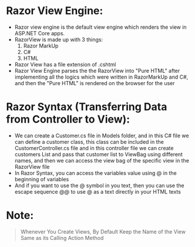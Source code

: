 # Razor View Engine:  

- Razor view engine is the default view engine which renders the view in ASP.NET Core apps.  
- RazorView is made up with 3 things:  
    1. Razor MarkUp 
    2. C# 
    3. HTML 
- Razor View has a file extension of .cshtml 
- Razor View Engine parses the the RazorView into "Pure HTML" after implementing all the logics which were written in RazorMarkUp and C#, and then the "Pure HTML" is rendered on the browser for the user 


# Razor Syntax (Transferring Data from Controller to View): 

- We can create a Customer.cs file in Models folder, and in this C# file we can define a customer class, this class can be included in the CustomerController.cs file and in this controller file we can create customers List and pass that customer list to ViewBag using different names, and then we can access the view bag of the specific view in the RazorView file 
- In Razor Syntax, you can access the variables value using @ in the beginning of variables 
- And if you want to use the @ symbol in you text, then you can use the escape sequence @@ to use @ as a text directly in your HTML texts 


# Note: 
> Whenever You Create Views, By Default Keep the Name of the View Same as its Calling Action Method 